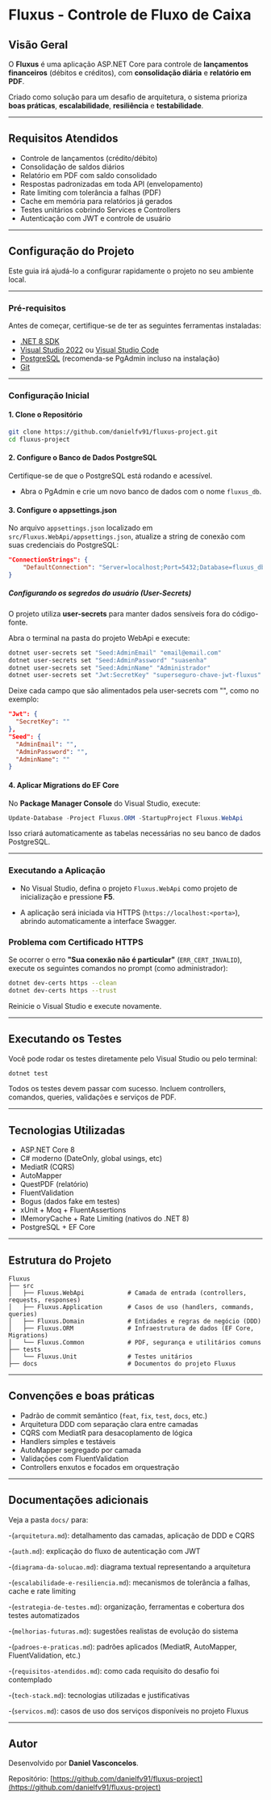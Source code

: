 # Fluxus - Controle de Fluxo de Caixa

## Visão Geral

O **Fluxus** é uma aplicação ASP.NET Core para controle de **lançamentos financeiros** (débitos e créditos), com **consolidação diária** e **relatório em PDF**.

Criado como solução para um desafio de arquitetura, o sistema prioriza **boas práticas**, **escalabilidade**, **resiliência** e **testabilidade**.

---

## Requisitos Atendidos

- Controle de lançamentos (crédito/débito)
- Consolidação de saldos diários
- Relatório em PDF com saldo consolidado
- Respostas padronizadas em toda API (envelopamento)
- Rate limiting com tolerância a falhas (PDF)
- Cache em memória para relatórios já gerados
- Testes unitários cobrindo Services e Controllers
- Autenticação com JWT e controle de usuário

---

## Configuração do Projeto

Este guia irá ajudá-lo a configurar rapidamente o projeto no seu ambiente local.

---

### Pré-requisitos

Antes de começar, certifique-se de ter as seguintes ferramentas instaladas:

- [.NET 8 SDK](https://dotnet.microsoft.com/download)
- [Visual Studio 2022](https://visualstudio.microsoft.com/downloads/) ou [Visual Studio Code](https://code.visualstudio.com/)
- [PostgreSQL](https://www.postgresql.org/download/) (recomenda-se PgAdmin incluso na instalação)
- [Git](https://git-scm.com/downloads)

---

### Configuração Inicial

#### 1. Clone o Repositório

```bash
git clone https://github.com/danielfv91/fluxus-project.git 
cd fluxus-project
```

#### 2. Configure o Banco de Dados PostgreSQL

Certifique-se de que o PostgreSQL está rodando e acessível.
- Abra o PgAdmin e crie um novo banco de dados com o nome `fluxus_db`. 

#### 3. Configure o appsettings.json

No arquivo `appsettings.json` localizado em `src/Fluxus.WebApi/appsettings.json`, atualize a string de conexão com suas credenciais do PostgreSQL: 

```json
"ConnectionStrings": {
    "DefaultConnection": "Server=localhost;Port=5432;Database=fluxus_db;User Id=postgres;Password=sua_senha;"
}
```

##### Configurando os segredos do usuário (User-Secrets)

O projeto utiliza **user-secrets** para manter dados sensíveis fora do código-fonte.

Abra o terminal na pasta do projeto WebApi e execute:

```bash
dotnet user-secrets set "Seed:AdminEmail" "email@email.com"
dotnet user-secrets set "Seed:AdminPassword" "suasenha"
dotnet user-secrets set "Seed:AdminName" "Administrador"
dotnet user-secrets set "Jwt:SecretKey" "superseguro-chave-jwt-fluxus"
```

Deixe cada campo que são alimentados pela user-secrets com "", como no exemplo:

```json
"Jwt": {
  "SecretKey": ""
},
"Seed": {
  "AdminEmail": "",
  "AdminPassword": "",
  "AdminName": ""
}
```

#### 4. Aplicar Migrations do EF Core

No **Package Manager Console** do Visual Studio, execute:

```powershell
Update-Database -Project Fluxus.ORM -StartupProject Fluxus.WebApi 
```

Isso criará automaticamente as tabelas necessárias no seu banco de dados PostgreSQL.

---

### Executando a Aplicação

- No Visual Studio, defina o projeto `Fluxus.WebApi` como projeto de inicialização e pressione **F5**. 

- A aplicação será iniciada via HTTPS (`https://localhost:<porta>`), abrindo automaticamente a interface Swagger.

### Problema com Certificado HTTPS

Se ocorrer o erro **"Sua conexão não é particular"** (`ERR_CERT_INVALID`), execute os seguintes comandos no prompt (como administrador):

```bash
dotnet dev-certs https --clean
dotnet dev-certs https --trust
```

Reinicie o Visual Studio e execute novamente.

---

## Executando os Testes

Você pode rodar os testes diretamente pelo Visual Studio ou pelo terminal:

```bash
dotnet test
```

Todos os testes devem passar com sucesso. 
Incluem controllers, comandos, queries, validações e serviços de PDF.

---

## Tecnologias Utilizadas

- ASP.NET Core 8
- C# moderno (DateOnly, global usings, etc)
- MediatR (CQRS)
- AutoMapper
- QuestPDF (relatório)
- FluentValidation
- Bogus (dados fake em testes)
- xUnit + Moq + FluentAssertions
- IMemoryCache + Rate Limiting (nativos do .NET 8)
- PostgreSQL + EF Core

---

## Estrutura do Projeto

```
Fluxus
├── src
│   ├── Fluxus.WebApi            # Camada de entrada (controllers, requests, responses)
│   ├── Fluxus.Application       # Casos de uso (handlers, commands, queries)
│   ├── Fluxus.Domain            # Entidades e regras de negócio (DDD)
│   ├── Fluxus.ORM               # Infraestrutura de dados (EF Core, Migrations)
│   └── Fluxus.Common            # PDF, segurança e utilitários comuns
├── tests
│   └── Fluxus.Unit              # Testes unitários
├── docs                         # Documentos do projeto Fluxus
```

---

## Convenções e boas práticas

- Padrão de commit semântico (`feat`, `fix`, `test`, `docs`, etc.)
- Arquitetura DDD com separação clara entre camadas
- CQRS com MediatR para desacoplamento de lógica
- Handlers simples e testáveis
- AutoMapper segregado por camada
- Validações com FluentValidation
- Controllers enxutos e focados em orquestração

---

## Documentações adicionais

Veja a pasta `docs/` para:

-(`arquitetura.md`): detalhamento das camadas, aplicação de DDD e CQRS

-(`auth.md`): explicação do fluxo de autenticação com JWT

-(`diagrama-da-solucao.md`): diagrama textual representando a arquitetura

-(`escalabilidade-e-resiliencia.md`): mecanismos de tolerância a falhas, cache e rate limiting

-(`estrategia-de-testes.md`): organização, ferramentas e cobertura dos testes automatizados

-(`melhorias-futuras.md`): sugestões realistas de evolução do sistema

-(`padroes-e-praticas.md`): padrões aplicados (MediatR, AutoMapper, FluentValidation, etc.)

-(`requisitos-atendidos.md`): como cada requisito do desafio foi contemplado

-(`tech-stack.md`): tecnologias utilizadas e justificativas

-(`servicos.md`): casos de uso dos serviços disponíveis no projeto Fluxus

---

## Autor

Desenvolvido por **Daniel Vasconcelos**.

Repositório: [https://github.com/danielfv91/fluxus-project](https://github.com/danielfv91/fluxus-project)
